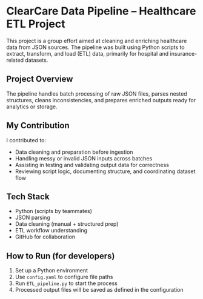 # ClearCare Data Pipeline – Healthcare ETL Project

This project is a group effort aimed at cleaning and enriching healthcare data from JSON sources. The pipeline was built using Python scripts to extract, transform, and load (ETL) data, primarily for hospital and insurance-related datasets.

## Project Overview

The pipeline handles batch processing of raw JSON files, parses nested structures, cleans inconsistencies, and prepares enriched outputs ready for analytics or storage.

## My Contribution

I contributed to:
- Data cleaning and preparation before ingestion
- Handling messy or invalid JSON inputs across batches
- Assisting in testing and validating output data for correctness
- Reviewing script logic, documenting structure, and coordinating dataset flow

## Tech Stack
- Python (scripts by teammates)
- JSON parsing
- Data cleaning (manual + structured prep)
- ETL workflow understanding
- GitHub for collaboration

## How to Run (for developers)
1. Set up a Python environment
2. Use `config.yaml` to configure file paths
3. Run `ETL_pipeline.py` to start the process
4. Processed output files will be saved as defined in the configuration
